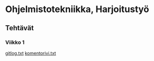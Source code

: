 # Ohjelmistotekniikka, Harjoitustyö	
## Tehtävät
### Viikko 1
[gitlog.txt](https://github.com/Stenbras/ot-harjoitustyo/blob/master/lakarit/viikko1/gitlog.txt)
[komentorivi.txt](https://github.com/Stenbras/ot-harjoitustyo/blob/master/lakarit/viikko1/komentorivi.txt)
